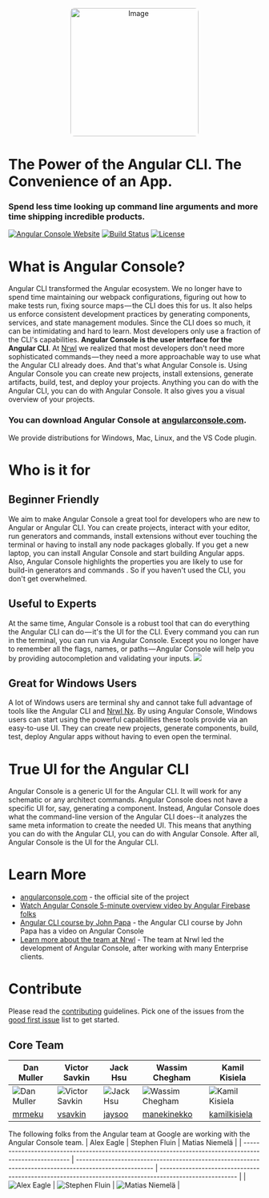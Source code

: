 <p align="center">
    <img src="https://raw.githubusercontent.com/nrwl/nrwl-connect/master/apps/marketing/src/assets/img/angular-console-logo-with-text.png?token=AHteO-f5hSnU8ZeZdu-oMnYS6gb0NqR9ks5cPiqKwA%3D%3D" alt="Image" width="256" style="background: rgba(255, 255, 255, 0.4); border-radius: 8px;" />
</p>

# The Power of the Angular CLI. The Convenience of an App.

### Spend less time looking up command line arguments and more time shipping incredible products.

[![Angular Console Website](https://img.shields.io/badge/Angular-Console-blue.png)](https://angularconsole.org/)
[![Build Status](https://circleci.com/gh/nrwl/angular-console/tree/master.png)](https://circleci.com/gh/nrwl/angular-console/tree/master)
[![License](https://img.shields.io/npm/l/@nrwl/schematics.png)](https://opensource.org/licenses/MIT)

# What is Angular Console?

Angular CLI transformed the Angular ecosystem. We no longer have to spend time maintaining our webpack configurations, figuring out how to make tests run, fixing source maps — the CLI does this for us. It also helps us enforce consistent development practices by generating components, services, and state management modules. Since the CLI does so much, it can be intimidating and hard to learn. Most developers only use a fraction of the CLI's capabilities.
**Angular Console is the user interface for the Angular CLI**.
At [Nrwl](https://nrwl.io/) we realized that most developers don't need more sophisticated commands — they need a more approachable way to use what the Angular CLI already does. And that's what Angular Console is.
Using Angular Console you can create new projects, install extensions, generate artifacts, build, test, and deploy your projects. Anything you can do with the Angular CLI, you can do with Angular Console. It also gives you a visual overview of your projects.

### You can download Angular Console at [angularconsole.com](https://angularconsole.com/).

We provide distributions for Windows, Mac, Linux, and the VS Code plugin.

# Who is it for

## Beginner Friendly

We aim to make Angular Console a great tool for developers who are new to Angular or Angular CLI. You can create projects, interact with your editor, run generators and commands, install extensions without ever touching the terminal or having to install any node packages globally. If you get a new laptop, you can install Angular Console and start building Angular apps. Also, Angular Console highlights the properties you are likely to use for build-in generators and commands . So if you haven't used the CLI, you don't get overwhelmed.

## Useful to Experts

At the same time, Angular Console is a robust tool that can do everything the Angular CLI can do — it's the UI for the CLI. Every command you can run in the terminal, you can run via Angular Console. Except you no longer have to remember all the flags, names, or paths — Angular Console will help you by providing autocompletion and validating your inputs.
<img src="https://cdn-images-1.medium.com/max/2000/1*sX6YNQ3SIpjpQ9u5Xgnr_Q.png">

## Great for Windows Users

A lot of Windows users are terminal shy and cannot take full advantage of tools like the Angular CLI and [Nrwl Nx](http://nrwl.io/nx). By using Angular Console, Windows users can start using the powerful capabilities these tools provide via an easy-to-use UI. They can create new projects, generate components, build, test, deploy Angular apps without having to even open the terminal.

# True UI for the Angular CLI

Angular Console is a generic UI for the Angular CLI. It will work for any schematic or any architect commands. Angular Console does not have a specific UI for, say, generating a component. Instead, Angular Console does what the command-line version of the Angular CLI does--it analyzes the same meta information to create the needed UI. This means that anything you can do with the Angular CLI, you can do with Angular Console. After all, Angular Console is the UI for the Angular CLI.

# Learn More

- [angularconsole.com](http://angularconsole.com) - the official site of the project
- [Watch Angular Console 5-minute overview video by Angular Firebase folks](https://www.youtube.com/watch?time_continue=18&v=d2K2Cp8BJx0)
- [Angular CLI course by John Papa](https://www.pluralsight.com/courses/angular-cli) - the Angular CLI course by John Papa has a video on Angular Console
- [Learn more about the team at Nrwl](https://www.nrwl.io) - The team at Nrwl led the development of Angular Console, after working with many Enterprise clients.

# Contribute

Please read the [contributing](https://github.com/nrwl/angular-console/blob/master/CONTRIBUTING.md) guidelines.
Pick one of the issues from the [good first issue](https://github.com/nrwl/angular-console/issues?q=is%3Aopen+is%3Aissue+label%3A%22good+first+issue%22) list to get started.

## Core Team

| Dan Muller                                                                                      | Victor Savkin                                                                                         | Jack Hsu                                                                                       | Wassim Chegham                                                                                         | Kamil Kisiela                                                                |
| ----------------------------------------------------------------------------------------------- | ----------------------------------------------------------------------------------------------------- | ---------------------------------------------------------------------------------------------- | ------------------------------------------------------------------------------------------------------ | ---------------------------------------------------------------------------- |
| ![Dan Muller](https://raw.githubusercontent.com/nrwl/angular-console/master/static/dan_pic.jpg) | ![Victor Savkin](https://raw.githubusercontent.com/nrwl/angular-console/master/static/victor_pic.jpg) | ![Jack Hsu](https://raw.githubusercontent.com/nrwl/angular-console/master/static/jack_pic.jpg) | ![Wassim Chegham](https://raw.githubusercontent.com/nrwl/angular-console/master/static/wassim_pic.jpg) | ![Kamil Kisiela](https://avatars1.githubusercontent.com/u/8167190?s=150&v=4) |
| [mrmeku](https://github.com/mrmeku)                                                             | [vsavkin](https://github.com/vsavkin)                                                                 | [jaysoo](https://github.com/jaysoo)                                                            | [manekinekko](https://github.com/manekinekko)                                                          | [kamilkisiela](https://github.com/kamilkisiela)                              |

The following folks from the Angular team at Google are working with the Angular Console team.
| Alex Eagle | Stephen Fluin | Matias Niemelä |
| ------------------------------------------------------------------------------------------------------ | ------------------------------------------------------------------------------------------------------ | ------------------------------------------------------------------------------------------------------ |
| ![Alex Eagle](https://raw.githubusercontent.com/nrwl/angular-console/master/static/alex_eagle_pic.jpg) | ![Stephen Fluin](https://raw.githubusercontent.com/nrwl/angular-console/master/static/stephen_pic.jpg) | ![Matias Niemelä](https://raw.githubusercontent.com/nrwl/angular-console/master/static/matias_pic.jpg) |
